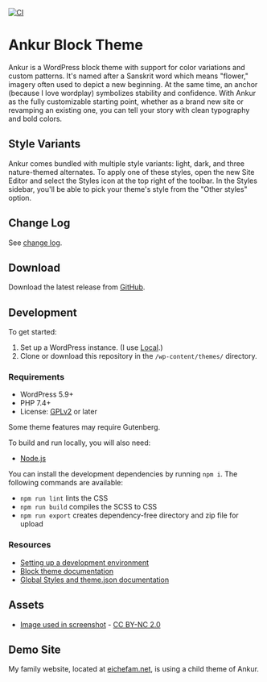 [![CI](https://github.com/peiche/ankur/actions/workflows/ci.yml/badge.svg)](https://github.com/peiche/ankur/actions/workflows/ci.yml)

# Ankur Block Theme

Ankur is a WordPress block theme with support for color variations and custom patterns. It's named after a Sanskrit word which means "flower," imagery often used to depict a new beginning. At the same time, an anchor (because I love wordplay) symbolizes stability and confidence. With Ankur as the fully customizable starting point, whether as a brand new site or revamping an existing one, you can tell your story with clean typography and bold colors.

## Style Variants

Ankur comes bundled with multiple style variants: light, dark, and three nature-themed alternates. To apply one of these styles, open the new Site Editor and select the Styles icon at the top right of the toolbar. In the Styles sidebar, you'll be able to pick your theme's style from the "Other styles" option.

## Change Log

See [change log](./CHANGELOG.md).

## Download

Download the latest release from [GitHub](https://github.com/peiche/ankur/releases/latest).

## Development

To get started:

1. Set up a WordPress instance. (I use [Local](https://localwp.com/).)
2. Clone or download this repository in the `/wp-content/themes/` directory.

### Requirements

- WordPress 5.9+
- PHP 7.4+
- License: [GPLv2](http://www.gnu.org/licenses/gpl-2.0.html) or later

Some theme features may require Gutenberg.

To build and run locally, you will also need:

- [Node.js](https://nodejs.org/en/)

You can install the development dependencies by running `npm i`. The following commands are available:

- `npm run lint` lints the CSS
- `npm run build` compiles the SCSS to CSS
- `npm run export` creates dependency-free directory and zip file for upload

### Resources

- [Setting up a development environment](https://developer.wordpress.org/block-editor/handbook/tutorials/devenv/)
- [Block theme documentation](https://developer.wordpress.org/block-editor/how-to-guides/themes/block-theme-overview)
- [Global Styles and theme.json documentation](https://developer.wordpress.org/block-editor/how-to-guides/themes/theme-json/)

## Assets

- [Image used in screenshot](https://openverse.org/image/e53180cc-4cc0-490a-ad80-783422b05ff3) - [CC BY-NC 2.0](https://creativecommons.org/licenses/by-nc/2.0/)

## Demo Site

My family website, located at [eichefam.net](https://eichefam.net), is using a child theme of Ankur.
